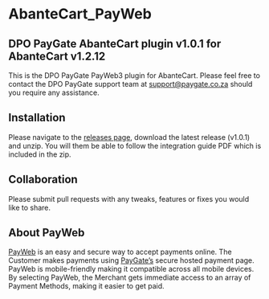 # AbanteCart_PayWeb
## DPO PayGate AbanteCart plugin v1.0.1 for AbanteCart v1.2.12

This is the DPO PayGate PayWeb3 plugin for AbanteCart. Please feel free to contact the DPO PayGate support team at support@paygate.co.za should you require any assistance.

## Installation

Please navigate to the [releases page](https://github.com/RBAtkins0n/PayWeb_AbanteCart/releases), download the latest release (v1.0.1) and unzip. You will them be able to follow the integration guide PDF which is included in the zip.

## Collaboration

Please submit pull requests with any tweaks, features or fixes you would like to share.

## About PayWeb

[PayWeb](https://www.paygate.co.za/paygate-products/payweb/) is an easy and secure way to accept payments online. The Customer makes payments using [PayGate’s](https://www.paygate.co.za/) secure hosted payment page. PayWeb is mobile-friendly making it compatible across all mobile devices. By selecting PayWeb, the Merchant gets immediate access to an array of Payment Methods, making it easier to get paid.
